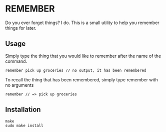 # REMEMBER

Do you ever forget things? I do. This is a small utility to help you remember things for later.

## Usage

Simply type the thing that you would like to remember after the name of the command.

```
remember pick up groceries // no output, it has been remembered
```

To recall the thing that has been remembered, simply type remember with no arguments

```
remember // => pick up groceries
```

## Installation
```
make
sudo make install
```
